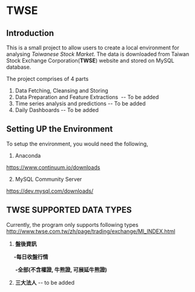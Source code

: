 # TWSE

## Introduction

This is a small project to allow users to create a local environment for analysing *Taiwanese Stock Market*. The data is downloaded from Taiwan Stock Exchange Corporation(**TWSE**) website and stored on MySQL database. 

The project comprises of 4 parts

1. Data Fetching, Cleansing and Storing
2. Data Preparation and Feature Extractions  -- To be added
3. Time series analysis and predictions -- To be added
4. Daily Dashboards -- To be added

## Setting UP the Environment
To setup the environment, you would need the following,

1. Anaconda

https://www.continuum.io/downloads

2. MySQL Community Server

https://dev.mysql.com/downloads/



## TWSE SUPPORTED DATA TYPES

Currently, the program only supports following types
http://www.twse.com.tw/zh/page/trading/exchange/MI_INDEX.html


1. **盤後資訊**

      **-每日收盤行情**
      
        **-全部(不含權證, 牛熊證, 可展延牛熊證)**

2. **三大法人** -- to be added
